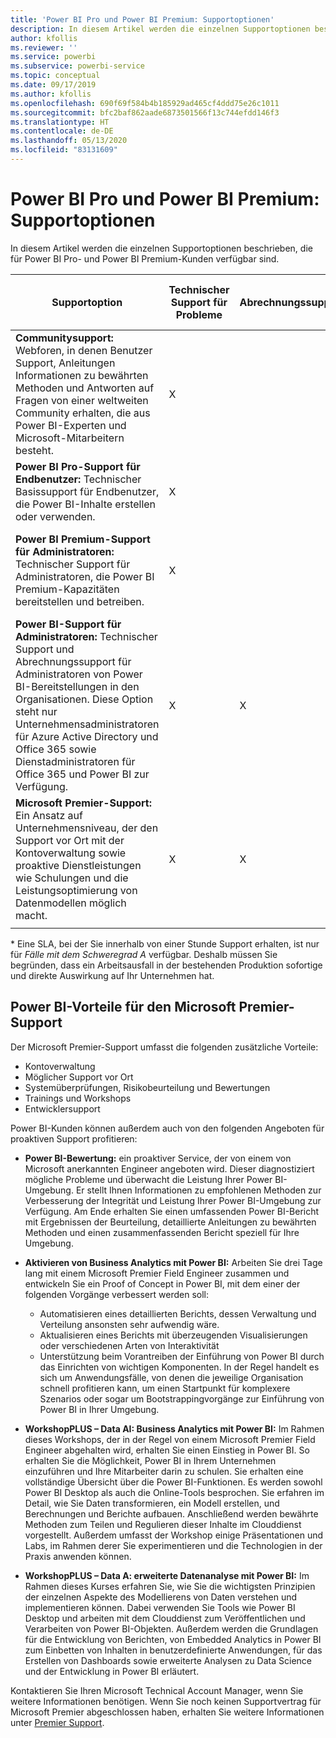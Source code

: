 ```yaml
---
title: 'Power BI Pro und Power BI Premium: Supportoptionen'
description: In diesem Artikel werden die einzelnen Supportoptionen beschrieben, die für Power BI Pro- und Power BI Premium-Kunden verfügbar sind.
author: kfollis
ms.reviewer: ''
ms.service: powerbi
ms.subservice: powerbi-service
ms.topic: conceptual
ms.date: 09/17/2019
ms.author: kfollis
ms.openlocfilehash: 690f69f584b4b185929ad465cf4ddd75e26c1011
ms.sourcegitcommit: bfc2baf862aade6873501566f13c744efdd146f3
ms.translationtype: HT
ms.contentlocale: de-DE
ms.lasthandoff: 05/13/2020
ms.locfileid: "83131609"
---
```

# <a name="power-bi-pro-and-power-bi-premium-support-options"></a>Power BI Pro und Power BI Premium: Supportoptionen

In diesem Artikel werden die einzelnen Supportoptionen beschrieben, die für Power BI Pro- und Power BI Premium-Kunden verfügbar sind.

| **Supportoption** | **Technischer Support für Probleme** | **Abrechnungssupport** | **Proaktive Beratung und Training** | **Serviceebene<br> (Zeit bis zum ersten Einschreiten)** | **Supportkanal** |
| --- | --- | --- | --- | --- | --- |
| **Communitysupport:** Webforen, in denen Benutzer Support, Anleitungen Informationen zu bewährten Methoden und Antworten auf Fragen von einer weltweiten Community erhalten, die aus Power BI-Experten und Microsoft-Mitarbeitern besteht. | X |   |   | Keine. Es wird die bestmögliche Unterstützung geboten. | [Power BI-Community](https://community.powerbi.com) |
| **Power BI Pro-Support für Endbenutzer:** Technischer Basissupport für Endbenutzer, die Power BI-Inhalte erstellen oder verwenden. | X |   |   | Ein Werktag | [Supportwebsite für Power BI](https://support.powerbi.com)  |
| **Power BI Premium-Support für Administratoren:** Technischer Support für Administratoren, die Power BI Premium-Kapazitäten bereitstellen und betreiben. | X |   |   | Ein Werktag oder eine Stunde, je nach Schwere des Falls\* | [Supportwebsite für Power BI](https://support.powerbi.com)<br>OR<br>[Microsoft 365 Admin Center](https://portal.office.com/adminportal)<br>OR<br> Telefon |
| **Power BI-Support für Administratoren:** Technischer Support und Abrechnungssupport für Administratoren von Power BI-Bereitstellungen in den Organisationen.  Diese Option steht nur Unternehmensadministratoren für Azure Active Directory und Office 365 sowie Dienstadministratoren für Office 365 und Power BI zur Verfügung. | X | X |   | Ein Werktag oder eine Stunde, je nach Schwere des Falls\* | [Microsoft 365 Admin Center](https://portal.office.com/adminportal)<br>OR<br> Telefon |
| **Microsoft Premier-Support:** Ein Ansatz auf Unternehmensniveau, der den Support vor Ort mit der Kontoverwaltung sowie proaktive Dienstleistungen wie Schulungen und die Leistungsoptimierung von Datenmodellen möglich macht. | X | X | X | Unterschiedlich, je nach Angebot und Schwere des Falls\* | Technical Account Manager <br>OR<br> [Microsoft 365 Admin Center](https://portal.office.com/adminportal) |
| | | | | | |

\* Eine SLA, bei der Sie innerhalb von einer Stunde Support erhalten, ist nur für _Fälle mit dem Schweregrad A_ verfügbar. Deshalb müssen Sie begründen, dass ein Arbeitsausfall in der bestehenden Produktion sofortige und direkte Auswirkung auf Ihr Unternehmen hat.

## <a name="power-bi-benefits-for-microsoft-premier-support"></a>Power BI-Vorteile für den Microsoft Premier-Support

Der Microsoft Premier-Support umfasst die folgenden zusätzliche Vorteile:

- Kontoverwaltung
- Möglicher Support vor Ort
- Systemüberprüfungen, Risikobeurteilung und Bewertungen
- Trainings und Workshops
- Entwicklersupport

Power BI-Kunden können außerdem auch von den folgenden Angeboten für proaktiven Support profitieren:

 - **Power BI-Bewertung:** ein proaktiver Service, der von einem von Microsoft anerkannten Engineer angeboten wird. Dieser diagnostiziert mögliche Probleme und überwacht die Leistung Ihrer Power BI-Umgebung. Er stellt Ihnen Informationen zu empfohlenen Methoden zur Verbesserung der Integrität und Leistung Ihrer Power BI-Umgebung zur Verfügung. Am Ende erhalten Sie einen umfassenden Power BI-Bericht mit Ergebnissen der Beurteilung, detaillierte Anleitungen zu bewährten Methoden und einen zusammenfassenden Bericht speziell für Ihre Umgebung.

 - **Aktivieren von Business Analytics mit Power BI:** Arbeiten Sie drei Tage lang mit einem Microsoft Premier Field Engineer zusammen und entwickeln Sie ein Proof of Concept in Power BI, mit dem einer der folgenden Vorgänge verbessert werden soll:
    - Automatisieren eines detaillierten Berichts, dessen Verwaltung und Verteilung ansonsten sehr aufwendig wäre.
    - Aktualisieren eines Berichts mit überzeugenden Visualisierungen oder verschiedenen Arten von Interaktivität 
    - Unterstützung beim Vorantreiben der Einführung von Power BI durch das Einrichten von wichtigen Komponenten. In der Regel handelt es sich um Anwendungsfälle, von denen die jeweilige Organisation schnell profitieren kann, um einen Startpunkt für komplexere Szenarios oder sogar um Bootstrappingvorgänge zur Einführung von Power BI in Ihrer Umgebung.

  - **WorkshopPLUS – Data AI: Business Analytics mit Power BI:** Im Rahmen dieses Workshops, der in der Regel von einem Microsoft Premier Field Engineer abgehalten wird, erhalten Sie einen Einstieg in Power BI. So erhalten Sie die Möglichkeit, Power BI in Ihrem Unternehmen einzuführen und Ihre Mitarbeiter darin zu schulen.
Sie erhalten eine vollständige Übersicht über die Power BI-Funktionen. Es werden sowohl Power BI Desktop als auch die Online-Tools besprochen. Sie erfahren im Detail, wie Sie Daten transformieren, ein Modell erstellen, und Berechnungen und Berichte aufbauen. Anschließend werden bewährte Methoden zum Teilen und Regulieren dieser Inhalte im Clouddienst vorgestellt. Außerdem umfasst der Workshop einige Präsentationen und Labs, im Rahmen derer Sie experimentieren und die Technologien in der Praxis anwenden können.

  - **WorkshopPLUS – Data A: erweiterte Datenanalyse mit Power BI:** Im Rahmen dieses Kurses erfahren Sie, wie Sie die wichtigsten Prinzipien der einzelnen Aspekte des Modellierens von Daten verstehen und implementieren können. Dabei verwenden Sie Tools wie Power BI Desktop und arbeiten mit dem Clouddienst zum Veröffentlichen und Verarbeiten von Power BI-Objekten. Außerdem werden die Grundlagen für die Entwicklung von Berichten, von Embedded Analytics in Power BI zum Einbetten von Inhalten in benutzerdefinierte Anwendungen, für das Erstellen von Dashboards sowie erweiterte Analysen zu Data Science und der Entwicklung in Power BI erläutert.

Kontaktieren Sie Ihren Microsoft Technical Account Manager, wenn Sie weitere Informationen benötigen. Wenn Sie noch keinen Supportvertrag für Microsoft Premier abgeschlossen haben, erhalten Sie weitere Informationen unter [Premier Support](https://support.microsoft.com/premier).
